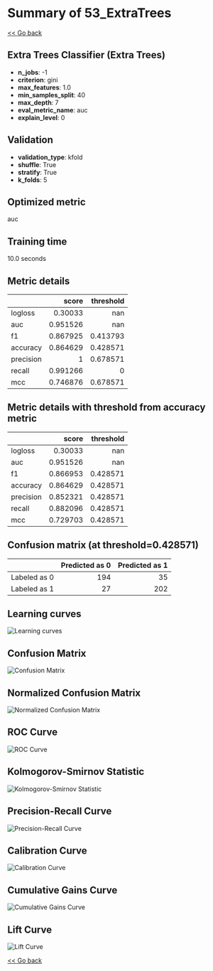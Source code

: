 # Summary of 53_ExtraTrees

[<< Go back](../README.md)


## Extra Trees Classifier (Extra Trees)
- **n_jobs**: -1
- **criterion**: gini
- **max_features**: 1.0
- **min_samples_split**: 40
- **max_depth**: 7
- **eval_metric_name**: auc
- **explain_level**: 0

## Validation
 - **validation_type**: kfold
 - **shuffle**: True
 - **stratify**: True
 - **k_folds**: 5

## Optimized metric
auc

## Training time

10.0 seconds

## Metric details
|           |    score |   threshold |
|:----------|---------:|------------:|
| logloss   | 0.30033  |  nan        |
| auc       | 0.951526 |  nan        |
| f1        | 0.867925 |    0.413793 |
| accuracy  | 0.864629 |    0.428571 |
| precision | 1        |    0.678571 |
| recall    | 0.991266 |    0        |
| mcc       | 0.746876 |    0.678571 |


## Metric details with threshold from accuracy metric
|           |    score |   threshold |
|:----------|---------:|------------:|
| logloss   | 0.30033  |  nan        |
| auc       | 0.951526 |  nan        |
| f1        | 0.866953 |    0.428571 |
| accuracy  | 0.864629 |    0.428571 |
| precision | 0.852321 |    0.428571 |
| recall    | 0.882096 |    0.428571 |
| mcc       | 0.729703 |    0.428571 |


## Confusion matrix (at threshold=0.428571)
|              |   Predicted as 0 |   Predicted as 1 |
|:-------------|-----------------:|-----------------:|
| Labeled as 0 |              194 |               35 |
| Labeled as 1 |               27 |              202 |

## Learning curves
![Learning curves](learning_curves.png)
## Confusion Matrix

![Confusion Matrix](confusion_matrix.png)


## Normalized Confusion Matrix

![Normalized Confusion Matrix](confusion_matrix_normalized.png)


## ROC Curve

![ROC Curve](roc_curve.png)


## Kolmogorov-Smirnov Statistic

![Kolmogorov-Smirnov Statistic](ks_statistic.png)


## Precision-Recall Curve

![Precision-Recall Curve](precision_recall_curve.png)


## Calibration Curve

![Calibration Curve](calibration_curve_curve.png)


## Cumulative Gains Curve

![Cumulative Gains Curve](cumulative_gains_curve.png)


## Lift Curve

![Lift Curve](lift_curve.png)



[<< Go back](../README.md)
